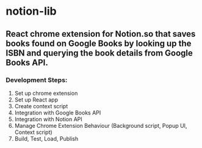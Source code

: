# notion-lib

## React chrome extension for Notion.so that saves books found on Google Books by looking up the ISBN and querying the book details from Google Books API.

### Development Steps:

1. Set up chrome extension
2. Set up React app
3. Create context script
4. Integration with Google Books API
5. Integration with Notion API
6. Manage Chrome Extension Behaviour (Background script, Popup UI, Context script)
7. Build, Test, Load, Publish
